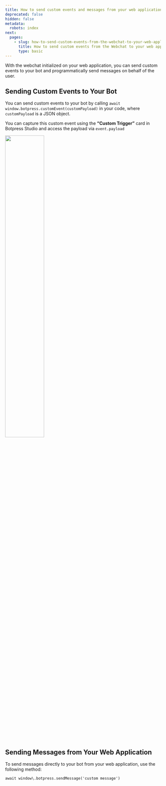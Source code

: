 ```yaml
---
title: How to send custom events and messages from your web application.
deprecated: false
hidden: false
metadata:
  robots: index
next:
  pages:
    - slug: how-to-send-custom-events-from-the-webchat-to-your-web-application
      title: How to send custom events from the Webchat to your web application
      type: basic
---
```

With the webchat initialized on your web application, you can send custom events to your bot and programmatically send messages on behalf of the user.

## Sending Custom Events to Your Bot

You can send custom events to your bot by calling `await window.botpress.customEvent(customPayload)` in your code, where `customPayload` is a JSON object.

You can capture this custom event using the **“Custom Trigger”** card in Botpress Studio and access the payload via `event.payload`

<Image align="center" width="50% " src="https://files.readme.io/281272814120b69a4608d292a22088e976290e02f055143657ffbbb835bc756e-image.png" />

<br />

## Sending Messages from Your Web Application

To send messages directly to your bot from your web application, use the following method:

`await window\.botpress.sendMessage('custom message')`